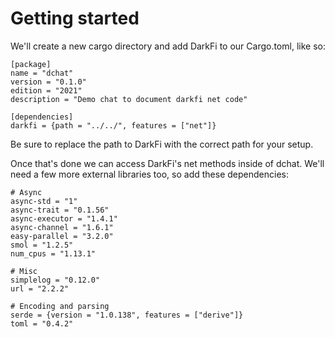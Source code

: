 # Getting started

We'll create a new cargo directory and add DarkFi to our Cargo.toml,
like so:

```
[package]
name = "dchat"
version = "0.1.0"
edition = "2021"
description = "Demo chat to document darkfi net code"

[dependencies]
darkfi = {path = "../../", features = ["net"]}
```

Be sure to replace the path to DarkFi with the correct path for your
setup.

Once that's done we can access DarkFi's net methods inside of
dchat. We'll need a few more external libraries too, so add these
dependencies:

```
# Async
async-std = "1"
async-trait = "0.1.56"
async-executor = "1.4.1"
async-channel = "1.6.1"
easy-parallel = "3.2.0"
smol = "1.2.5"
num_cpus = "1.13.1"

# Misc
simplelog = "0.12.0"
url = "2.2.2"

# Encoding and parsing
serde = {version = "1.0.138", features = ["derive"]}
toml = "0.4.2"
```


